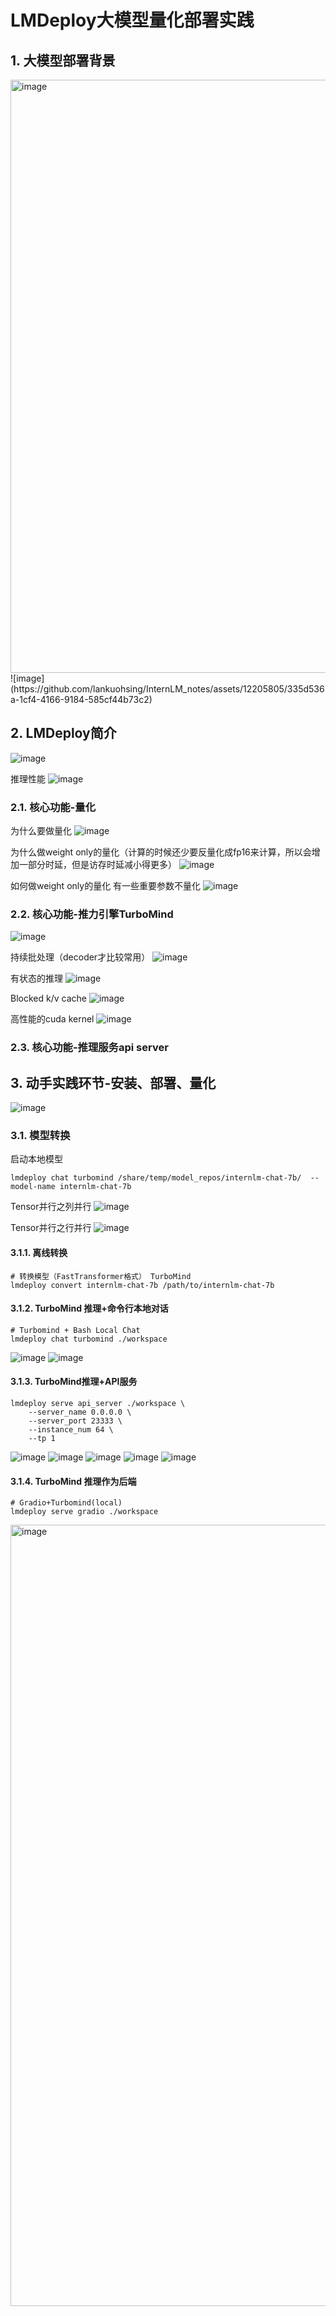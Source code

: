 # LMDeploy大模型量化部署实践
## 1. 大模型部署背景
<img width="949" alt="image" src="https://github.com/lankuohsing/InternLM_notes/assets/12205805/89cc5906-a08e-45bf-b873-94f1a51717ea">
![image](https://github.com/lankuohsing/InternLM_notes/assets/12205805/335d536a-1cf4-4166-9184-585cf44b73c2)

## 2. LMDeploy简介

![image](https://github.com/lankuohsing/InternLM_notes/assets/12205805/8484ef6a-bcf7-434c-b189-c97186667f35)

推理性能
![image](https://github.com/lankuohsing/InternLM_notes/assets/12205805/b8f2409f-525d-4b7c-ba60-ca9807066f12)

### 2.1. 核心功能-量化
为什么要做量化
![image](https://github.com/lankuohsing/InternLM_notes/assets/12205805/33c0b847-58be-4440-a0ac-dd06b7a29f63)

为什么做weight only的量化（计算的时候还少要反量化成fp16来计算，所以会增加一部分时延，但是访存时延减小得更多）
![image](https://github.com/lankuohsing/InternLM_notes/assets/12205805/f036e8cd-5cdd-4c69-8fea-7c13a726c356)

如何做weight only的量化
有一些重要参数不量化
![image](https://github.com/lankuohsing/InternLM_notes/assets/12205805/0a7e694e-3163-494d-8dfc-eac2a9b855c9)

### 2.2. 核心功能-推力引擎TurboMind
![image](https://github.com/lankuohsing/InternLM_notes/assets/12205805/73b0b229-59ae-497f-9ce1-751e0816b134)

持续批处理（decoder才比较常用）
![image](https://github.com/lankuohsing/InternLM_notes/assets/12205805/8e22a0ce-db06-4116-be26-9bf888023fdd)

有状态的推理
![image](https://github.com/lankuohsing/InternLM_notes/assets/12205805/fd19e481-7ffc-486e-bb07-6bd443cdba01)

Blocked k/v cache
![image](https://github.com/lankuohsing/InternLM_notes/assets/12205805/44758c9f-37e5-420d-a1de-03fcbc318552)

高性能的cuda kernel
![image](https://github.com/lankuohsing/InternLM_notes/assets/12205805/0f5ef432-1ebd-43db-a307-f355c7ee3a03)

### 2.3. 核心功能-推理服务api server

## 3. 动手实践环节-安装、部署、量化
![image](https://github.com/lankuohsing/InternLM_notes/assets/12205805/47492e95-be20-4c62-bfcd-0d3a192a9264)

### 3.1. 模型转换

启动本地模型
```
lmdeploy chat turbomind /share/temp/model_repos/internlm-chat-7b/  --model-name internlm-chat-7b
```
Tensor并行之列并行
![image](https://github.com/lankuohsing/InternLM_notes/assets/12205805/f50a28dd-39d3-4ca7-862d-06c00d530595)

Tensor并行之行并行
![image](https://github.com/lankuohsing/InternLM_notes/assets/12205805/c622a382-d38a-4f0b-b056-164e0dbfad60)


#### 3.1.1. 离线转换
```
# 转换模型（FastTransformer格式） TurboMind
lmdeploy convert internlm-chat-7b /path/to/internlm-chat-7b
```

#### 3.1.2. TurboMind 推理+命令行本地对话
```
# Turbomind + Bash Local Chat
lmdeploy chat turbomind ./workspace
```
![image](https://github.com/lankuohsing/InternLM_notes/assets/12205805/df7d8f53-e833-47ba-9263-6181043c6198)
![image](https://github.com/lankuohsing/InternLM_notes/assets/12205805/23dbb507-384c-4900-92bc-cac8b6feda9d)

#### 3.1.3. TurboMind推理+API服务
```
lmdeploy serve api_server ./workspace \
    --server_name 0.0.0.0 \
    --server_port 23333 \
    --instance_num 64 \
    --tp 1
```
![image](https://github.com/lankuohsing/InternLM_notes/assets/12205805/52c36a8a-5a09-4065-975e-d971adac907d)
![image](https://github.com/lankuohsing/InternLM_notes/assets/12205805/3ea94235-1cc1-416e-a1e0-ee9ae2345caa)
![image](https://github.com/lankuohsing/InternLM_notes/assets/12205805/7746c624-7305-42b8-9f73-6180bf21e508)
![image](https://github.com/lankuohsing/InternLM_notes/assets/12205805/1d06f432-0956-4b35-b3f4-14bbf912cc8c)
![image](https://github.com/lankuohsing/InternLM_notes/assets/12205805/168c7063-6d1f-4565-a53b-0403b8f8e369)


#### 3.1.4. TurboMind 推理作为后端
```
# Gradio+Turbomind(local)
lmdeploy serve gradio ./workspace
```
<img width="1250" alt="image" src="https://github.com/lankuohsing/InternLM_notes/assets/12205805/5d8b1cbc-233d-4b4f-8113-b4ae96bbc4bc">
